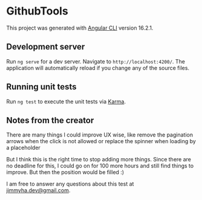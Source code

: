 # GithubTools

This project was generated with [Angular CLI](https://github.com/angular/angular-cli) version 16.2.1.

## Development server

Run `ng serve` for a dev server. Navigate to `http://localhost:4200/`. The application will automatically reload if you change any of the source files.

## Running unit tests

Run `ng test` to execute the unit tests via [Karma](https://karma-runner.github.io).

## Notes from the creator

There are many things I could improve UX wise, like remove the pagination arrows when the click is not allowed or replace the spinner when loading by a placeholder

But I think this is the right time to stop adding more things. Since there are no deadline for this, I could go on for 100 more hours and still find things to improve. But then the position would be filled :)

I am free to answer any questions about this test at jimmyha.dev@gmail.com.
